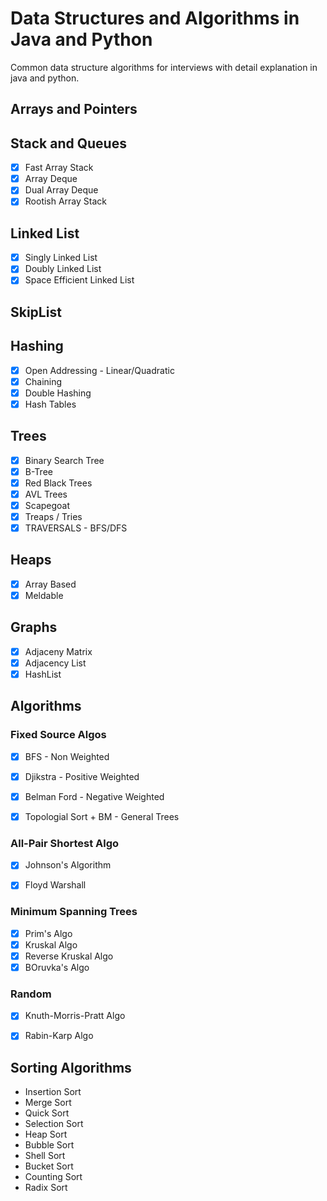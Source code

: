 # Data Structures and Algorithms in Java and Python
Common data structure algorithms for interviews with detail explanation in java and python.

## Arrays and Pointers

## Stack and Queues
   - [x] Fast Array Stack
   - [x] Array Deque
   - [x] Dual Array Deque
   - [x] Rootish Array Stack

## Linked List
   - [x] Singly Linked List
   - [x] Doubly Linked List
   - [x] Space Efficient Linked List

## SkipList

## Hashing
   - [x] Open Addressing - Linear/Quadratic
   - [x] Chaining
   - [x] Double Hashing
   - [x] Hash Tables
   
## Trees
   - [x] Binary Search Tree
   - [x] B-Tree
   - [x] Red Black Trees
   - [x] AVL Trees
   - [x] Scapegoat
   - [x] Treaps / Tries
   - [x] TRAVERSALS - BFS/DFS
   
## Heaps
   - [x] Array Based
   - [x] Meldable
   
## Graphs
   - [x] Adjaceny Matrix
   - [x] Adjacency List
   - [x] HashList
   
## Algorithms

  ### Fixed Source Algos
   - [x] BFS - Non Weighted
   - [x] Djikstra - Positive Weighted
   - [x] Belman Ford - Negative Weighted
   - [x] Topologial Sort + BM - General Trees
   
  
  ### All-Pair Shortest Algo
   - [x] Johnson's Algorithm
   - [x] Floyd Warshall
 
  
  ### Minimum Spanning Trees
   - [x] Prim's Algo
   - [x] Kruskal Algo
   - [x] Reverse Kruskal Algo
   - [x] BOruvka's Algo
   
  ### Random
   - [x] Knuth-Morris-Pratt Algo
   - [x] Rabin-Karp Algo



## Sorting Algorithms

  * Insertion Sort
  * Merge Sort
  * Quick Sort
  * Selection Sort
  * Heap Sort
  * Bubble Sort
  * Shell Sort
  * Bucket Sort
  * Counting Sort
  * Radix Sort
